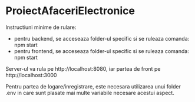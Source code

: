 # ProiectAfaceriElectronice

Instructiuni minime de rulare:
- pentru backend, se acceseaza folder-ul specific si se ruleaza comanda: npm start
- pentru frontend, se acceseaza folder-ul specific si se ruleaza comanda: npm start
  
Server-ul va rula pe http://localhost:8080, iar partea de front pe http://localhost:3000

Pentru partea de logare/inregistrare, este necesara utilizarea unui folder .env in care sunt plasate mai multe variabile necesare acestui aspect. 
